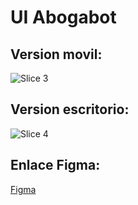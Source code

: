 # UI Abogabot
## Version movil:
![Slice 3](https://user-images.githubusercontent.com/83978334/155885521-e26e3636-c685-42cf-8551-68a10bb0b3d1.png)
## Version escritorio:
![Slice 4](https://user-images.githubusercontent.com/83978334/155885519-83158e22-7d2b-4401-adce-2727dcd2e82a.png)
## Enlace Figma:
[Figma](https://www.figma.com/file/H6gGHz0RNqNqwpZe2g47HG/UI?node-id=0%3A1)
